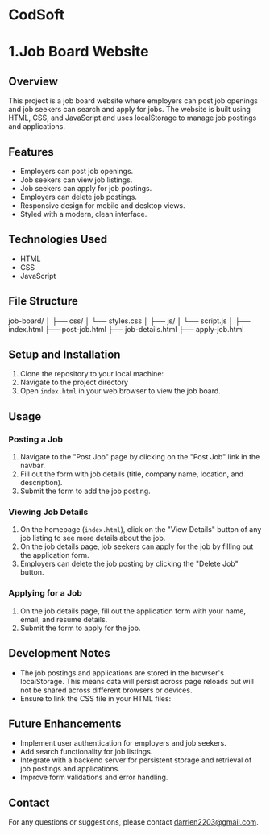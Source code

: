 # CodSoft

# 1.Job Board Website

## Overview
This project is a job board website where employers can post job openings and job seekers can search and apply for jobs. The website is built using HTML, CSS, and JavaScript and uses localStorage to manage job postings and applications.

## Features
- Employers can post job openings.
- Job seekers can view job listings.
- Job seekers can apply for job postings.
- Employers can delete job postings.
- Responsive design for mobile and desktop views.
- Styled with a modern, clean interface.

## Technologies Used
- HTML
- CSS
- JavaScript

## File Structure
job-board/
│
├── css/
│ └── styles.css
│
├── js/
│ └── script.js
│
├── index.html
├── post-job.html
├── job-details.html
├── apply-job.html


## Setup and Installation
1. Clone the repository to your local machine:
2. Navigate to the project directory
3. Open `index.html` in your web browser to view the job board.

## Usage
### Posting a Job
1. Navigate to the "Post Job" page by clicking on the "Post Job" link in the navbar.
2. Fill out the form with job details (title, company name, location, and description).
3. Submit the form to add the job posting.

### Viewing Job Details
1. On the homepage (`index.html`), click on the "View Details" button of any job listing to see more details about the job.
2. On the job details page, job seekers can apply for the job by filling out the application form.
3. Employers can delete the job posting by clicking the "Delete Job" button.

### Applying for a Job
1. On the job details page, fill out the application form with your name, email, and resume details.
2. Submit the form to apply for the job.

## Development Notes
- The job postings and applications are stored in the browser's localStorage. This means data will persist across page reloads but will not be shared across different browsers or devices.
- Ensure to link the CSS file in your HTML files:

## Future Enhancements
- Implement user authentication for employers and job seekers.
- Add search functionality for job listings.
- Integrate with a backend server for persistent storage and retrieval of job postings and applications.
- Improve form validations and error handling.

## Contact
For any questions or suggestions, please contact darrien2203@gmail.com.


